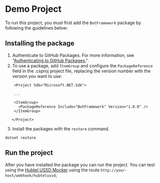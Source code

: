 # Demo Project
To run this project, you must first add the `BotFramework` package by following the guidelines below:
## Installing the package
1. Authenticate to GitHub Packages. For more information, see "[Authenticating to GitHub Packages.](https://help.github.com/en/packages/using-github-packages-with-your-projects-ecosystem/configuring-dotnet-cli-for-use-with-github-packages#authenticating-to-github-packages)".
2. To use a package, add `ItemGroup` and configure the `PackageReference` field in the .csproj project file, replacing the version number with the version you want to use: 
```
    <Project Sdk="Microsoft.NET.Sdk">
    
    ...

    <ItemGroup>
      <PackageReference Include="BotFramework" Version="1.0.0" />
    </ItemGroup>

   </Project>
```
3. Install the packages with the `restore` command. 
```
dotnet restore
```
## Run the project
After you have installed the package you can run the project. You can test using the [Hubtel USSD Mocker](https://github.com/hubtel/ussd-mocker) using the route `http://your-host/webhook/hubtelussd`;